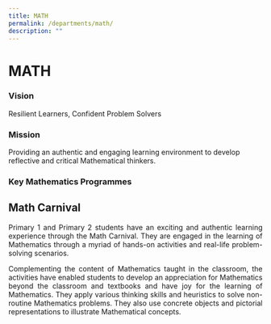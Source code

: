 ```yaml
---
title: MATH
permalink: /departments/math/
description: ""
---
```

# MATH

### Vision

Resilient Learners, Confident Problem Solvers

### Mission

Providing an authentic and engaging learning environment to develop reflective and critical Mathematical thinkers.

### Key Mathematics Programmes

## **Math Carnival**

<p style="text-align: justify;">Primary 1 and Primary 2 students have an exciting and authentic learning experience through the Math Carnival. They are engaged in the learning of Mathematics through a myriad of hands-on activities and real-life problem-solving scenarios.</p>

<p style="text-align: justify;">Complementing the content of Mathematics taught in the classroom, the activities have enabled students to develop an appreciation for Mathematics beyond the classroom and textbooks and have joy for the learning of Mathematics. They apply various thinking skills and heuristics to solve non-routine Mathematics problems. They also use concrete objects and pictorial representations to illustrate Mathematical concepts.</p>